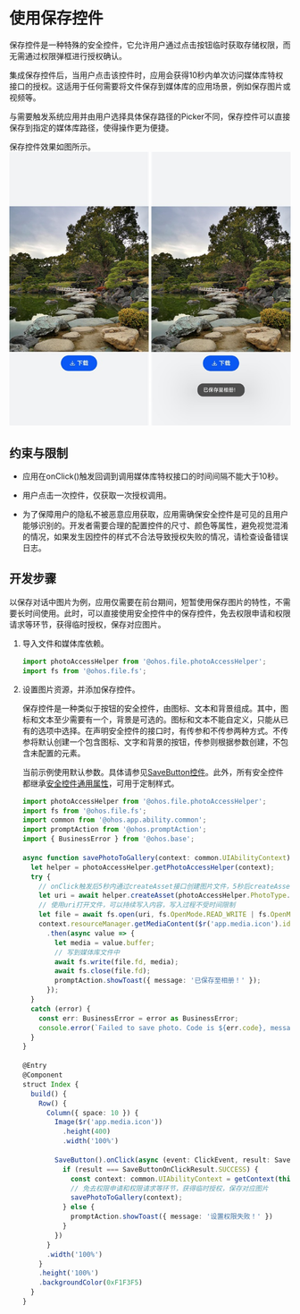 # 使用保存控件

保存控件是一种特殊的安全控件，它允许用户通过点击按钮临时获取存储权限，而无需通过权限弹框进行授权确认。

集成保存控件后，当用户点击该控件时，应用会获得10秒内单次访问媒体库特权接口的授权。这适用于任何需要将文件保存到媒体库的应用场景，例如保存图片或视频等。

与需要触发系统应用并由用户选择具体保存路径的Picker不同，保存控件可以直接保存到指定的媒体库路径，使得操作更为便捷。

保存控件效果如图所示。
  
![zh-cn_image_0000001701740676](figures/zh-cn_image_0000001701740676.png)

## 约束与限制

- 应用在onClick()触发回调到调用媒体库特权接口的时间间隔不能大于10秒。

- 用户点击一次控件，仅获取一次授权调用。

- 为了保障用户的隐私不被恶意应用获取，应用需确保安全控件是可见的且用户能够识别的。开发者需要合理的配置控件的尺寸、颜色等属性，避免视觉混淆的情况，如果发生因控件的样式不合法导致授权失败的情况，请检查设备错误日志。

## 开发步骤

以保存对话中图片为例，应用仅需要在前台期间，短暂使用保存图片的特性，不需要长时间使用。此时，可以直接使用安全控件中的保存控件，免去权限申请和权限请求等环节，获得临时授权，保存对应图片。

1. 导入文件和媒体库依赖。
   
   ```ts
   import photoAccessHelper from '@ohos.file.photoAccessHelper';
   import fs from '@ohos.file.fs';
   ```

2. 设置图片资源，并添加保存控件。
   
   保存控件是一种类似于按钮的安全控件，由图标、文本和背景组成。其中，图标和文本至少需要有一个，背景是可选的。图标和文本不能自定义，只能从已有的选项中选择。在声明安全控件的接口时，有传参和不传参两种方式。不传参将默认创建一个包含图标、文字和背景的按钮，传参则根据参数创建，不包含未配置的元素。

   当前示例使用默认参数。具体请参见[SaveButton控件](../../reference/arkui-ts/ts-security-components-savebutton.md)。此外，所有安全控件都继承[安全控件通用属性](../../reference/arkui-ts/ts-securitycomponent-attributes.md)，可用于定制样式。
   
   ```ts
   import photoAccessHelper from '@ohos.file.photoAccessHelper';
   import fs from '@ohos.file.fs';
   import common from '@ohos.app.ability.common';
   import promptAction from '@ohos.promptAction';
   import { BusinessError } from '@ohos.base';
   
   async function savePhotoToGallery(context: common.UIAbilityContext) {
     let helper = photoAccessHelper.getPhotoAccessHelper(context);
     try {
       // onClick触发后5秒内通过createAsset接口创建图片文件，5秒后createAsset权限收回。
       let uri = await helper.createAsset(photoAccessHelper.PhotoType.IMAGE, 'jpg');
       // 使用uri打开文件，可以持续写入内容，写入过程不受时间限制
       let file = await fs.open(uri, fs.OpenMode.READ_WRITE | fs.OpenMode.CREATE);
       context.resourceManager.getMediaContent($r('app.media.icon').id, 0)
         .then(async value => {
           let media = value.buffer;
           // 写到媒体库文件中
           await fs.write(file.fd, media);
           await fs.close(file.fd);
           promptAction.showToast({ message: '已保存至相册！' });
         });
     }
     catch (error) {
       const err: BusinessError = error as BusinessError;
       console.error(`Failed to save photo. Code is ${err.code}, message is ${err.message}`);
     }
   }
   
   @Entry
   @Component
   struct Index {
     build() {
       Row() {
         Column({ space: 10 }) {
           Image($r('app.media.icon'))
             .height(400)
             .width('100%')
   
           SaveButton().onClick(async (event: ClickEvent, result: SaveButtonOnClickResult) => {
             if (result === SaveButtonOnClickResult.SUCCESS) {
               const context: common.UIAbilityContext = getContext(this) as common.UIAbilityContext;
               // 免去权限申请和权限请求等环节，获得临时授权，保存对应图片
               savePhotoToGallery(context);
             } else {
               promptAction.showToast({ message: '设置权限失败！' })
             }
           })
         }
         .width('100%')
       }
       .height('100%')
       .backgroundColor(0xF1F3F5)
     }
   }
   ```

